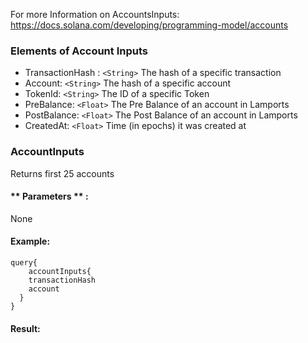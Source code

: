 For more Information on AccountsInputs: https://docs.solana.com/developing/programming-model/accounts



### Elements of Account Inputs
* TransactionHash : `<String>` The hash of a specific transaction
* Account: `<String>` The hash of a specific account
* TokenId: `<String>` The ID of a specific Token
* PreBalance: `<Float>` The Pre Balance of an account in Lamports
* PostBalance: `<Float>` The Post Balance of an account in Lamports
* CreatedAt: `<Float>` Time (in epochs) it was created at  


### AccountInputs
Returns first 25 accounts

#### ** Parameters ** : 

None 

#### Example:
```
query{
	accountInputs{
    transactionHash
    account
  }
}
```


#### Result:
```

```